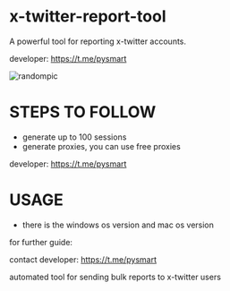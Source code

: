 # x-twitter-report-tool
A powerful tool for reporting x-twitter accounts.

developer: https://t.me/pysmart

![randompic](https://github.com/user-attachments/assets/00d292bf-d173-45c5-8117-56902d5b803b)


# STEPS TO FOLLOW
- generate up to 100 sessions
- generate proxies, you can use free proxies

developer: https://t.me/pysmart

# USAGE
- there is the windows os version and mac os version

for further guide:

contact developer: https://t.me/pysmart

automated tool for sending bulk reports to x-twitter users
